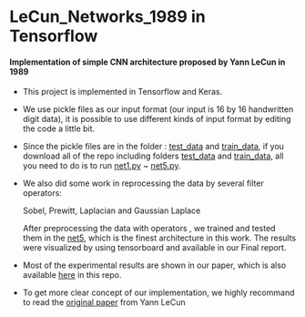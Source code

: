 # LeCun_Networks_1989 in Tensorflow
#### Implementation of simple CNN architecture proposed by Yann LeCun in 1989

- This project is implemented in Tensorflow and Keras.

- We use pickle files as our input format (our input is 16 by 16 handwritten digit data), it is possible to use different kinds of input format by editing the code a little bit.

- Since the pickle files are in the folder : [test_data] and [train_data], if you download all of the repo including folders [test_data] and [train_data], all you need to do is to run [net1.py] ~ [net5.py].

- We also did some work in reprocessing the data by several filter operators:

  Sobel, Prewitt, Laplacian and Gaussian Laplace
    
    After preprocessing the data with operators , we trained and tested them in the [net5], which is the finest architecture in this work. The results were visualized by using tensorboard and available in our Final report.

- Most of the experimental results are shown in our paper, which is also available [here] in this repo.

- To get more clear concept of our implementation, we highly recommand to read the [original paper] from Yann LeCun

[here]:<https://github.com/hankerkuo/LeCun_Networks_1989/blob/master/Convolutional%20Neural%20Network%20for%20Handwritten%20Digit%20Recognition.pdf>
[net1.py]:https://github.com/hankerkuo/LeCun_Networks_1989/blob/master/net1.py
[net5.py]:https://github.com/hankerkuo/LeCun_Networks_1989/blob/master/net5.py
[net5]:https://github.com/hankerkuo/LeCun_Networks_1989/blob/master/net5.py
[test_data]:https://github.com/hankerkuo/LeCun_Networks_1989/blob/master/test_data
[train_data]:https://github.com/hankerkuo/LeCun_Networks_1989/blob/master/train_data
[original paper]:http://yann.lecun.com/exdb/publis/pdf/lecun-89.pdf
